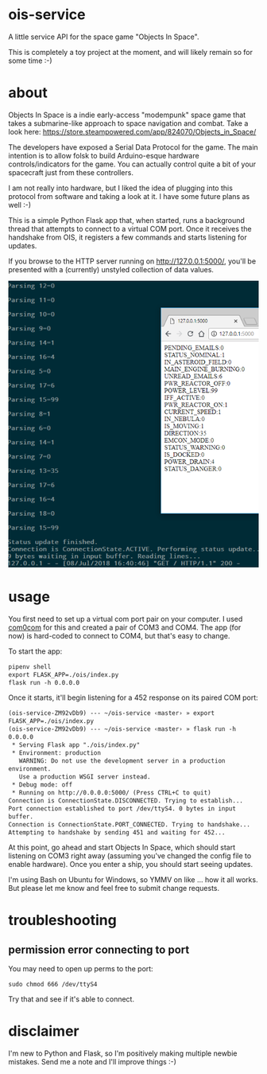 # ois-service

A little service API for the space game "Objects In Space".

This is completely a toy project at the moment, and will likely remain so for some time :-)

# about

Objects In Space is a indie early-access "modempunk" space game that takes a submarine-like approach to space navigation and combat.
Take a look here: https://store.steampowered.com/app/824070/Objects_in_Space/

The developers have exposed a Serial Data Protocol for the game.
The main intention is to allow folsk to build Arduino-esque hardware controls/indicators for the game.
You can actually control quite a bit of your spacecraft just from these controllers.

I am not really into hardware, but I liked the idea of plugging into this protocol from software and taking a look at it.
I have some future plans as well :-)

This is a simple Python Flask app that, when started, runs a background thread that attempts to connect to a virtual COM port.
Once it receives the handshake from OIS, it registers a few commands and starts listening for updates.

If you browse to the HTTP server running on http://127.0.0.1:5000/, you'll be presented with a (currently) unstyled collection of data values.

![screenshot](https://raw.githubusercontent.com/pandincus/ois-service/master/ois_updater.PNG)

# usage

You first need to set up a virtual com port pair on your computer.
I used [com0com](http://com0com.sourceforge.net/) for this and created a pair of COM3 and COM4.
The app (for now) is hard-coded to connect to COM4, but that's easy to change.

To start the app:

```
pipenv shell
export FLASK_APP=./ois/index.py
flask run -h 0.0.0.0
```

Once it starts, it'll begin listening for a 452 response on its paired COM port:

```
(ois-service-ZM92vDb9) --- ~/ois-service ‹master› » export FLASK_APP=./ois/index.py
(ois-service-ZM92vDb9) --- ~/ois-service ‹master› » flask run -h 0.0.0.0
 * Serving Flask app "./ois/index.py"
 * Environment: production
   WARNING: Do not use the development server in a production environment.
   Use a production WSGI server instead.
 * Debug mode: off
 * Running on http://0.0.0.0:5000/ (Press CTRL+C to quit)
Connection is ConnectionState.DISCONNECTED. Trying to establish...
Port connection established to port /dev/ttyS4. 0 bytes in input buffer.
Connection is ConnectionState.PORT_CONNECTED. Trying to handshake...
Attempting to handshake by sending 451 and waiting for 452...
```

At this point, go ahead and start Objects In Space, which should start listening on COM3 right away (assuming you've changed the config file to enable hardware).
Once you enter a ship, you should start seeing updates.

I'm using Bash on Ubuntu for Windows, so YMMV on like ... how it all works.
But please let me know and feel free to submit change requests.

# troubleshooting

## permission error connecting to port

You may need to open up perms to the port:

```
sudo chmod 666 /dev/ttyS4
```

Try that and see if it's able to connect.

# disclaimer

I'm new to Python and Flask, so I'm positively making multiple newbie mistakes. Send me a note and I'll improve things :-)
